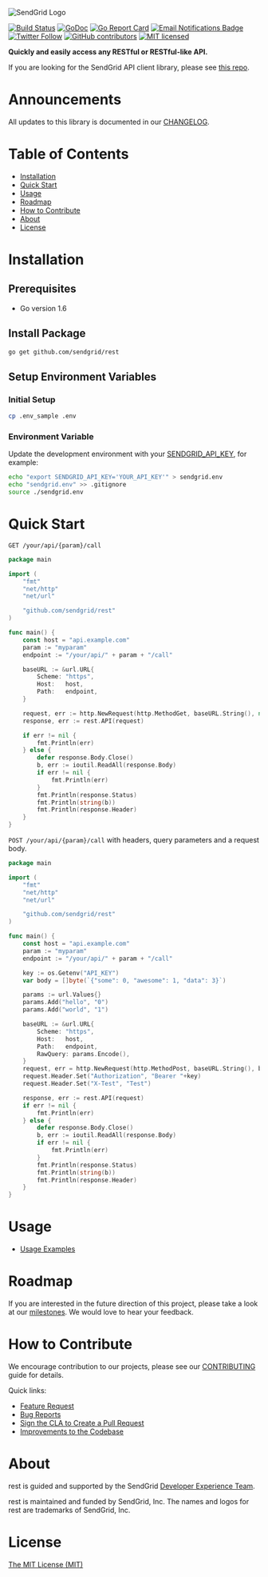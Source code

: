 ![SendGrid Logo](https://uiux.s3.amazonaws.com/2016-logos/email-logo%402x.png)

[![Build Status](https://travis-ci.org/sendgrid/rest.svg?branch=master)](https://travis-ci.org/sendgrid/rest)
[![GoDoc](https://godoc.org/github.com/sendgrid/rest?status.png)](http://godoc.org/github.com/sendgrid/rest)
[![Go Report Card](https://goreportcard.com/badge/github.com/sendgrid/rest)](https://goreportcard.com/report/github.com/sendgrid/rest)
[![Email Notifications Badge](https://dx.sendgrid.com/badge/go)](https://dx.sendgrid.com/newsletter/go)
[![Twitter Follow](https://img.shields.io/twitter/follow/sendgrid.svg?style=social&label=Follow)](https://twitter.com/sendgrid)
[![GitHub contributors](https://img.shields.io/github/contributors/sendgrid/rest.svg)](https://github.com/sendgrid/rest/graphs/contributors)
[![MIT licensed](https://img.shields.io/badge/license-MIT-blue.svg)](./LICENSE.txt)

**Quickly and easily access any RESTful or RESTful-like API.**

If you are looking for the SendGrid API client library, please see [this repo](https://github.com/sendgrid/sendgrid-go).

# Announcements

All updates to this library is documented in our [CHANGELOG](https://github.com/sendgrid/rest/blob/master/CHANGELOG.md).

# Table of Contents
- [Installation](#installation)
- [Quick Start](#quick-start)
- [Usage](#usage)
- [Roadmap](#roadmap)
- [How to Contribute](#contribute)
- [About](#about)
- [License](#license)

<a name="installation"></a>
# Installation

## Prerequisites

- Go version 1.6

## Install Package

```bash
go get github.com/sendgrid/rest
```

## Setup Environment Variables

### Initial Setup

```bash
cp .env_sample .env
```

### Environment Variable

Update the development environment with your [SENDGRID_API_KEY](https://app.sendgrid.com/settings/api_keys), for example:

```bash
echo "export SENDGRID_API_KEY='YOUR_API_KEY'" > sendgrid.env
echo "sendgrid.env" >> .gitignore
source ./sendgrid.env
```

<a name="quick-start"></a>
# Quick Start

`GET /your/api/{param}/call`

```go
package main

import (
	"fmt"
	"net/http"
	"net/url"

	"github.com/sendgrid/rest"
)

func main() {
	const host = "api.example.com"
	param := "myparam"
	endpoint := "/your/api/" + param + "/call"

	baseURL := &url.URL{
		Scheme: "https",
		Host:   host,
		Path:   endpoint,
	}

	request, err := http.NewRequest(http.MethodGet, baseURL.String(), nil)
	response, err := rest.API(request)

	if err != nil {
		fmt.Println(err)
	} else {
		defer response.Body.Close()
		b, err := ioutil.ReadAll(response.Body)
		if err != nil {
			fmt.Println(err)
		}
		fmt.Println(response.Status)
		fmt.Println(string(b))
		fmt.Println(response.Header)
	}
}
```

`POST /your/api/{param}/call` with headers, query parameters and a request body.

```go
package main

import (
	"fmt"
	"net/http"
	"net/url"

	"github.com/sendgrid/rest"
)

func main() {
	const host = "api.example.com"
	param := "myparam"
	endpoint := "/your/api/" + param + "/call"

	key := os.Getenv("API_KEY")
	var body = []byte(`{"some": 0, "awesome": 1, "data": 3}`)

	params := url.Values{}
	params.Add("hello", "0")
	params.Add("world", "1")

	baseURL := &url.URL{
		Scheme: "https",
		Host:   host,
		Path:   endpoint,
		RawQuery: params.Encode(),
	}
	request, err = http.NewRequest(http.MethodPost, baseURL.String(), bytes.NewReader(body))
	request.Header.Set("Authorization", "Bearer "+key)
	request.Header.Set("X-Test", "Test")

	response, err := rest.API(request)
	if err != nil {
		fmt.Println(err)
	} else {
		defer response.Body.Close()
		b, err := ioutil.ReadAll(response.Body)
		if err != nil {
			fmt.Println(err)
		}
		fmt.Println(response.Status)
		fmt.Println(string(b))
		fmt.Println(response.Header)
	}
}
```

<a name="usage"></a>
# Usage

- [Usage Examples](USAGE.md)

<a name="roadmap"></a>
# Roadmap

If you are interested in the future direction of this project, please take a look at our [milestones](https://github.com/sendgrid/rest/milestones). We would love to hear your feedback.

<a name="contribute"></a>
# How to Contribute

We encourage contribution to our projects, please see our [CONTRIBUTING](https://github.com/sendgrid/rest/blob/master/CONTRIBUTING.md) guide for details.

Quick links:

- [Feature Request](https://github.com/sendgrid/rest/blob/master/CONTRIBUTING.md#feature-request)
- [Bug Reports](https://github.com/sendgrid/rest/blob/master/CONTRIBUTING.md#submit-a-bug-report)
- [Sign the CLA to Create a Pull Request](https://github.com/sendgrid/rest/blob/master/CONTRIBUTING.md#cla)
- [Improvements to the Codebase](https://github.com/sendgrid/rest/blob/master/CONTRIBUTING.md#improvements-to-the-codebase)

<a name="about"></a>
# About

rest is guided and supported by the SendGrid [Developer Experience Team](mailto:dx@sendgrid.com).

rest is maintained and funded by SendGrid, Inc. The names and logos for rest are trademarks of SendGrid, Inc.

<a name="license"></a>
# License
[The MIT License (MIT)](LICENSE.txt)
